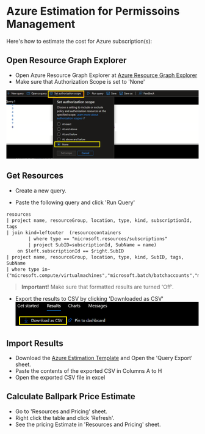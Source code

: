 # Azure Estimation for Permissoins Management
Here's how to estimate the cost for Azure subscription(s):

## Open Resource Graph Explorer
* Open Azure Resource Graph Explorer at [Azure Resource Graph Explorer](https://ms.portal.azure.com/#blade/HubsExtension/ArgQueryBlade)
* Make sure that Authorization Scope is set to 'None'

![Azure Authorization Scope](https://github.com/microsoft/EPMEstimator/blob/main/Azure/AzureAuthScope.png)

## Get Resources 
* Create a new query.

* Paste the following query and click 'Run Query'
```
resources
| project name, resourceGroup, location, type, kind, subscriptionId, tags
| join kind=leftouter  (resourcecontainers
        | where type == "microsoft.resources/subscriptions"
        | project SubID=subscriptionId, SubName = name)
    on $left.subscriptionId == $right.SubID
| project name, resourceGroup, location, type, kind, SubID, tags, SubName
| where type in~ ("microsoft.compute/virtualmachines","microsoft.batch/batchaccounts","microsoft.web/sites","microsoft.containerlnstance/containergroups","microsoft.servicefabric/clusters","microsoft.kubernetes/connectedclusters","microsoft.containerservice/managedclusters","microsoft.redhatopenshift/openshiftclusters","microsoft.sql/servers/databases","microsoft.dbformysql/servers","microsoft.dbformariadb/servers","microsoft.dbforpostgresql/servers","microsoft.sqlvirtualmachine/sqlvirtualmachines","microsoft.sql/managedlnstances","microsoft.datamigration/services","microsoft.documentdb/databaseaccounts","microsoft.documentdb/cassandraclusters","microsoft.hdlnsight/clusters","microsoft.streamanalytics/clusters","microsoft.cache/redis","microsoft.datafactory/factories")
```

>  **Important!** Make sure that formatted results are turned 'Off'.

* Export the results to CSV by clicking 'Downloaded as CSV'
![Download as CSV](https://github.com/microsoft/EPMEstimator/blob/main/Azure/AzureResultsDownload.png)

## Import Results
* Download the [Azure Estimation Template](https://github.com/microsoft/EPMEstimator/raw/main/EPM%20Pricing%20Estimator%20for%20Azure.xlsx) and Open the 'Query Export' sheet. 
* Paste the contents of the exported CSV in Columns A to H
* Open the exported CSV file in excel

## Calculate Ballpark Price Estimate
* Go to 'Resources and Pricing' sheet. 
* Right click the table and click 'Refresh'. 
* See the pricing Estimate in 'Resources and Pricing' sheet.
